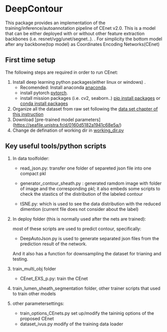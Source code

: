 # DeepContour
This package provides an implementation of the training/inference/autoannotation pipeline of CEnet
v2.0. This is a model that can be either deployed with or without other feature extraction 
backbones (i.e. resnet/vgg/unet/segnet..). 
. For simplicity the bottom model after any backbone(top model) as Coordinates Encoding Networks(CEnet)
## First time setup

The following steps are required in order to run CEnet:

1.  Install deep learning python packages(either linux or windows) .
    *   Recomended: Install anaconda
        [anaconda](https://www.anaconda.com/).
    *   install pytorch
        [pytorch](https://pytorch.org/).
    *   install mission packages (i.e. cv2, seaborn..)
        [pip install packages](https://packaging.python.org/en/latest/tutorials/installing-packages/)
        or
        [conda install packages](https://docs.anaconda.com/anaconda/user-guide/tasks/install-packages/)
1.  Organize all the dataset from raw set following the [data set chapter of this instruction](https://docs.google.com/document/d/1mBG2aeF13Qqxt48tZfYnptq_DKhZpqHj/edit?usp=sharing&ouid=104923533845283983955&rtpof=true&sd=true)
1.  Download [pre-trained model parameters] (https://seafile.unistra.fr/d/0160d5182a1941c68e5a/)
1.  Change de defination of working dir in [working_dir.py](https://gitlab.kuleuven.be/u0132260/atlas_collab_ivus/-/blob/main/DeepContour/working_dir_root.py)


 
## Key useful tools/python scripts

1.  In data toolfolder:


	*   read_json.py: transfer one folder of separeted json file into one compact pkl


	*   generator_contour_sheath.py : generated ramdom image with folder of image and the corresponding pkl; it also embeds some scripts to check the stastics of the distribution of the labeled contour 


	*   tSNE.py: which is used to see the data distribution with the reduced dimention (current file does not consider about the label)




1.  In deploy folder (this is normally used after the nets are trained): 

    most of these scripts are used to predict contour, specifically:
 
	*   DeepAutoJson.py is used to generate separated json files from the prediction result of the network.

    And it also has a function for downsampling the dataset for trianing and testing.
1.  train_multi_obj folder 
	*   CEnet_EXS_p.py: train the CEnet 
1.  train_lumen_sheath_segmentation folder, other trainer scripts that used to train other models
1.  other parametersettings:
	*   train_options_CEnets.py set up/modify the taininig options of the proposed CEnet
	*   dataset_ivus.py modify of the training data loader

